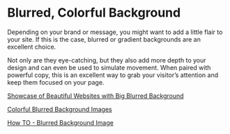 # Blurred, Colorful Background

Depending on your brand or message, you might want to add a little flair to your site. If this is the case, blurred or gradient backgrounds are an excellent choice.

Not only are they eye-catching, but they also add more depth to your design and can even be used to simulate movement. When paired with powerful copy, this is an excellent way to grab your visitor’s attention and keep them focused on your page.

[Showcase of Beautiful Websites with Big Blurred Background](https://www.hongkiat.com/blog/blurred-backgrounds-web-design/)

[Colorful Blurred Background Images](https://www.freepik.com/free-photos-vectors/colorful-blurred-background)

[How TO - Blurred Background Image](https://www.w3schools.com/howto/howto_css_blurred_background.asp)